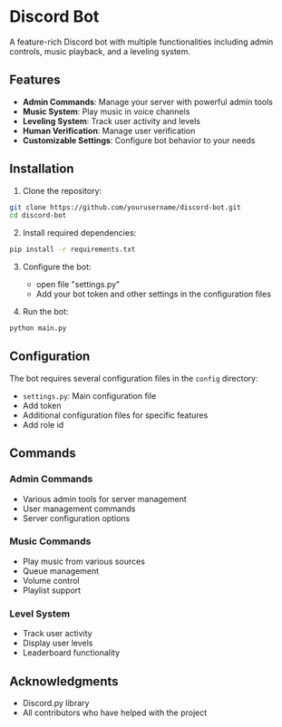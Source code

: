 # Discord Bot

A feature-rich Discord bot with multiple functionalities including admin controls, music playback, and a leveling system.

## Features

- **Admin Commands**: Manage your server with powerful admin tools
- **Music System**: Play music in voice channels
- **Leveling System**: Track user activity and levels
- **Human Verification**: Manage user verification
- **Customizable Settings**: Configure bot behavior to your needs

## Installation

1. Clone the repository:
```bash
git clone https://github.com/yourusername/discord-bot.git
cd discord-bot
```

2. Install required dependencies:
```bash
pip install -r requirements.txt
```

3. Configure the bot:
   - open file "settings.py"
   - Add your bot token and other settings in the configuration files 

4. Run the bot:
```bash
python main.py
```

## Configuration

The bot requires several configuration files in the `config` directory:

- `settings.py`: Main configuration file
- Add token
- Additional configuration files for specific features
- Add role id

## Commands

### Admin Commands
- Various admin tools for server management
- User management commands
- Server configuration options

### Music Commands
- Play music from various sources
- Queue management
- Volume control
- Playlist support

### Level System
- Track user activity
- Display user levels
- Leaderboard functionality

## Acknowledgments

- Discord.py library
- All contributors who have helped with the project
